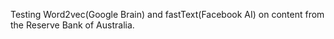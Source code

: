 Testing Word2vec(Google Brain) and fastText(Facebook AI) on content from the Reserve Bank of Australia.
 
